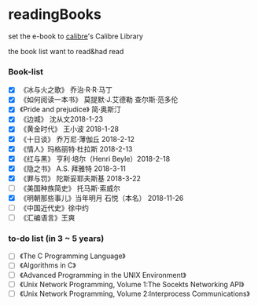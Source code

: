 # readingBooks
set the e-book to [calibre](https://calibre-ebook.com/)'s Calibre Library 

the book list want to read&amp;had read
### Book-list

- [x] 《冰与火之歌》 乔治·R·R·马丁
- [x] 《如何阅读一本书》 莫提默·J.艾德勒 查尔斯·范多伦
- [x] 《Pride and prejudice》 简·奥斯汀
- [x] 《边城》 沈从文2018-1-23
- [x] 《黄金时代》 王小波 2018-1-28
- [x] 《十日谈》 乔万尼·薄伽丘 2018-2-12
- [x] 《情人》玛格丽特·杜拉斯 2018-2-13
- [x] 《红与黑》 亨利·培尔（Henri Beyle）2018-2-18
- [x] 《隐之书》 A.S. 拜雅特 2018-3-11
- [x] 《罪与罚》 陀斯妥耶夫斯基 2018-3-22
- [ ] 《美国种族简史》 托马斯·索威尔
- [x] 《明朝那些事儿》当年明月 石悦（本名） 2018-11-26
- [ ] 《中国近代史》徐中约 
- [ ] 《汇编语言》王爽

### to-do list (in 3 ~ 5 years)
- [ ] 《The C Programming Language》
- [ ] 《Algorithms in C》
- [ ] 《Advanced Programming in the UNIX Environment》
- [ ] 《Unix Network Programming, Volume 1:The Socekts Networking API》
- [ ] 《Unix Network Programming, Volume 2:Interprocess Communications》

